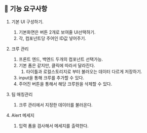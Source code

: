 ## 🎯 기능 요구사항

1. 기본 UI 구성하기.

   1. 기본화면은 버튼 2개로 보여줄 UI선택하기.
   2. 각, 컴포넌트당 주어인 ID값 넣어주기.

2. 크루 관리

   1. 프론트 엔드, 백엔드 두개의 컴포넌트 선택가능.
   2. 기본 폼은 같지만, 클릭에 따라서 달라진다.
      1. 타이틀과 로컬스토리지로 부터 불러오는 데이터 다르게 저장하기.
   3. input을 통해 크루를 추가할 수 있다.
   4. 주어진 버튼을 통해서 해당 크루원을 삭제할 수 있다.

3. 팀 매칭관리

   1. 크루 관리에서 지정한 데이터를 불러온다.

4. Alert 메세지
   1. 입력 폼을 검사해서 메세지를 출력한다.

